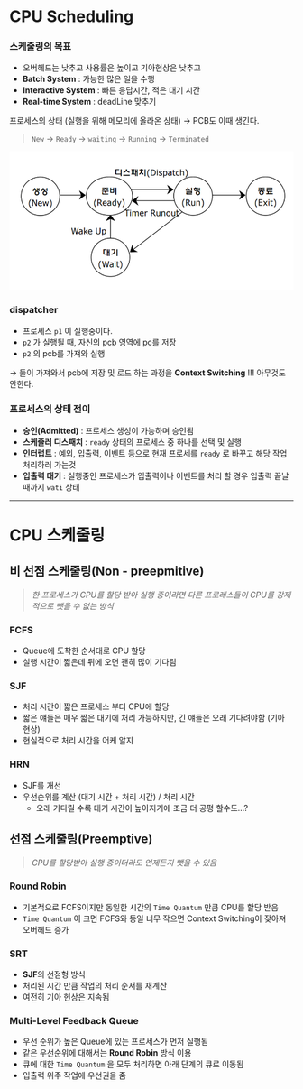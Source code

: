 # CPU Scheduling

### 스케줄링의 목표

- 오버헤드는 낮추고 사용률은 높이고 기아현상은 낮추고
- **Batch System** : 가능한 많은 일을 수행
- **Interactive System** : 빠른 응답시간, 적은 대기 시간
- **Real-time System** : deadLine 맞추기

프로세스의 상태 (실행을 위해 메모리에 올라온 상태) → PCB도 이때 생긴다.

> `New` → `Ready` → `waiting` → `Running` → `Terminated`
> 

![Untitled](CPU%20Scheduling%20dc2a1e24ac804113b8bcc3e85d784e7e/Untitled.png)

### dispatcher

- 프로세스 `p1` 이 실행중이다.
- `p2` 가 실행될 때, 자신의 pcb 영역에 pc를 저장
- `p2` 의 pcb를 가져와 실행

→ 둘이 가져와서 pcb에 저장 및 로드 하는 과정을 **Context Switching** !!! 아무것도 안한다.

### 프로세스의 상태 전이

- **승인(Admitted)** : 프로세스 생성이 가능하며 승인됨
- **스케줄러 디스패치** : `ready` 상태의 프로세스 중 하나를 선택 및 실행
- **인터럽트** : 예외, 입출력, 이벤트 등으로 현재 프로세를 `ready` 로 바꾸고 해당 작업 처리하러 가는것
- **입출력 대기** : 실행중인 프로세스가 입출력이나 이벤트를 처리 할 경우 입출력 끝날때까지 `wati` 상태

---

# CPU 스케줄링

## 비 선점 스케줄링(Non - preepmitive)

> *한 프로세스가 CPU를 할당 받아 실행 중이라면 다른 프로레스들이 CPU를 강제적으로 뺏을 수 없는 방식*
> 

### **FCFS**

- Queue에 도착한 순서대로 CPU 할당
- 실행 시간이 짧은데 뒤에 오면 괜히 많이 기다림

### SJF

- 처리 시간이 짧은 프로세스 부터 CPU에 할당
- 짧은 얘들은 매우 짧은 대기에 처리 가능하지만, 긴 얘들은 오래 기다려야함 (기아 현상)
- 현실적으로 처리 시간을 어케 알지

### HRN

- SJF를 개선
- 우선순위를 계산 (대기 시간 + 처리 시간) / 처리 시간
    - 오래 기다릴 수록 대기 시간이 높아지기에 조금 더 공평 할수도…?

## 선점 스케줄링(Preemptive)

> *CPU를 할당받아 실행 중이더라도 언제든지 뺏을 수 있음*
> 

### Round Robin

- 기본적으로 FCFS이지만 동일한 시간의 `Time Quantum` 만큼 CPU를 할당 받음
- `Time Quantum` 이 크면 FCFS와 동일 너무 작으면 Context Switching이 잦아져 오버헤드 증가

### SRT

- **SJF**의 선점형 방식
- 처리된 시간 만큼 작업의 처리 순서를 재계산
- 여전히 기아 현상은 지속됨

### Multi-Level Feedback Queue

- 우선 순위가 높은 Queue에 있는 프로세스가 먼저 실행됨
- 같은 우선순위에 대해서는 **Round Robin** 방식 이용
- 큐에 대한 `Time Quantum` 을 모두 처리하면 아래 단계의 큐로 이동됨
- 입출력 위주 작업에 우선권을 줌